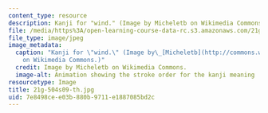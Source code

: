 ```yaml
---
content_type: resource
description: Kanji for "wind." (Image by Micheletb on Wikimedia Commons.)
file: /media/https%3A/open-learning-course-data-rc.s3.amazonaws.com/21g-504-japanese-iv-spring-2009/7e8498cee03b880b9711e1887085bd2c_21g-504s09-th.jpg
file_type: image/jpeg
image_metadata:
  caption: "Kanji for \"wind.\" (Image by\_[Micheletb](http://commons.wikimedia.org/wiki/File:%E9%A2%A8-order.gif)\_\
    on Wikimedia Commons.)"
  credit: Image by Micheletb on Wikimedia Commons.
  image-alt: Animation showing the stroke order for the kanji meaning ''wind.''
resourcetype: Image
title: 21g-504s09-th.jpg
uid: 7e8498ce-e03b-880b-9711-e1887085bd2c
---
```

